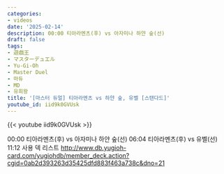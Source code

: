 ```yaml
---
categories:
- videos
date: '2025-02-14'
description: 00:00 티아라멘츠(후) vs 아자미나 하얀 숲(선)
draft: false
tags:
- 遊戯王
- マスターデュエル
- Yu-Gi-Oh
- Master Duel
- 마듀
- MD
- 유희왕
title: '[마스터 듀얼] 티아라멘츠 vs 하얀 숲, 유벨 [스탠다드]'
youtube_id: iid9k0GVUsk
---
```



{{< youtube iid9k0GVUsk >}}

00:00 티아라멘츠(후) vs 아자미나 하얀 숲(선)
06:04 티아라멘츠(후) vs 유벨(선)
11:12 사용 덱 리스트
http://www.db.yugioh-card.com/yugiohdb/member_deck.action?cgid=0ab2d393263d35425dfd883f463a738c&dno=21